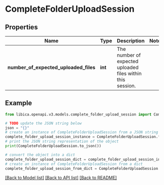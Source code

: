 # CompleteFolderUploadSession


## Properties

Name | Type | Description | Notes
------------ | ------------- | ------------- | -------------
**number_of_expected_uploaded_files** | **int** | The number of expected uploaded files within this session. | 

## Example

```python
from libica.openapi.v3.models.complete_folder_upload_session import CompleteFolderUploadSession

# TODO update the JSON string below
json = "{}"
# create an instance of CompleteFolderUploadSession from a JSON string
complete_folder_upload_session_instance = CompleteFolderUploadSession.from_json(json)
# print the JSON string representation of the object
print(CompleteFolderUploadSession.to_json())

# convert the object into a dict
complete_folder_upload_session_dict = complete_folder_upload_session_instance.to_dict()
# create an instance of CompleteFolderUploadSession from a dict
complete_folder_upload_session_from_dict = CompleteFolderUploadSession.from_dict(complete_folder_upload_session_dict)
```
[[Back to Model list]](../README.md#documentation-for-models) [[Back to API list]](../README.md#documentation-for-api-endpoints) [[Back to README]](../README.md)


